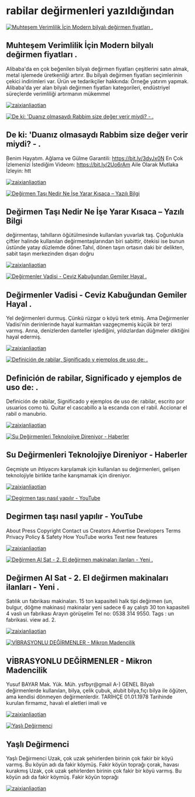# rabilar değirmenleri yazıldığından
<a href="https://mnn.zoosnet.net/LR/Chatpre.aspx?id=MNN94995150&p=https://topgrinding.com/" target="_blank">![Muhteşem Verimlilik İçin Modern bilyalı değirmen fiyatları .](https://github.com/technlg/images/blob/main/39.jpg)</a>
## Muhteşem Verimlilik İçin Modern bilyalı değirmen fiyatları .
Alibaba'da en çok beğenilen bilyalı değirmen fiyatları çeşitlerini satın almak, metal işlemede üretkenliği artırır. Bu bilyalı değirmen fiyatları seçimlerinin çekici indirimleri var. Ürün ve tedarikçiler hakkında: Örneğe yatırım yapmak. Alibaba'da yer alan bilyalı değirmen fiyatları kategorileri, endüstriyel süreçlerde verimliliği artırmanın mükemmel 
<a href="https://mnn.zoosnet.net/LR/Chatpre.aspx?id=MNN94995150&p=https://topgrinding.com/" target="_blank"><img src="https://github.com/technlg/images/raw/main/chat11.jpg" alt="zaixianliaotian"/></a><a href="//whatsapp.shibangsoft.com/WhatsApp.php" ><img src="https://github.com/technlg/images/raw/main/chat11.png" alt=""></a>
<a href="https://mnn.zoosnet.net/LR/Chatpre.aspx?id=MNN94995150&p=https://topgrinding.com/" target="_blank">![De ki: 'Duanız olmasaydı Rabbim size değer verir miydi? - .](https://github.com/technlg/images/blob/main/22.jpg)</a>
## De ki: 'Duanız olmasaydı Rabbim size değer verir miydi? - .
Benim Hayatım. Ağlama ve Gülme Garantili: https://bit.ly/3dyJx0N En Çok İzlemenizi İstediğim Videom: https://bit.ly/2Uo6rAm Aile Olarak Mutlaka İzleyin: htt
<a href="https://mnn.zoosnet.net/LR/Chatpre.aspx?id=MNN94995150&p=https://topgrinding.com/" target="_blank"><img src="https://github.com/technlg/images/raw/main/chat11.jpg" alt="zaixianliaotian"/></a><a href="//whatsapp.shibangsoft.com/WhatsApp.php" ><img src="https://github.com/technlg/images/raw/main/chat11.png" alt=""></a>
<a href="https://mnn.zoosnet.net/LR/Chatpre.aspx?id=MNN94995150&p=https://topgrinding.com/" target="_blank">![Değirmen Taşı Nedir Ne İşe Yarar Kısaca – Yazılı Bilgi](https://github.com/technlg/images/blob/main/46.jpg)</a>
## Değirmen Taşı Nedir Ne İşe Yarar Kısaca – Yazılı Bilgi
değirmentaşı, tahılların öğütülmesinde kullanılan yuvarlak taş. Çoğunlukla çiftler halinde kullanılan değirmentaşlarından biri sabittir, ötekisi ise bunun üstünde yatay düzlemde döner.Tahıl, dönen taşın ortasın daki bir delikten, sabit taşın merkezinden dışarı doğru 
<a href="https://mnn.zoosnet.net/LR/Chatpre.aspx?id=MNN94995150&p=https://topgrinding.com/" target="_blank"><img src="https://github.com/technlg/images/raw/main/chat11.jpg" alt="zaixianliaotian"/></a><a href="//whatsapp.shibangsoft.com/WhatsApp.php" ><img src="https://github.com/technlg/images/raw/main/chat11.png" alt=""></a>
<a href="https://mnn.zoosnet.net/LR/Chatpre.aspx?id=MNN94995150&p=https://topgrinding.com/" target="_blank">![Değirmenler Vadisi - Ceviz Kabuğundan Gemiler Hayal .](https://github.com/technlg/images/blob/main/65.jpg)</a>
## Değirmenler Vadisi - Ceviz Kabuğundan Gemiler Hayal .
Yel değirmenleri durmuş. Çünkü rüzgar o köyü terk etmiş. Ama Değirmenler Vadisi'nin derinlerinde hayal kurmaktan vazgeçmemiş küçük bir terzi varmış. Anna, denizlerden danteller işlediğini, yıldızlardan düğmeler diktiğini hayal edermiş.
<a href="https://mnn.zoosnet.net/LR/Chatpre.aspx?id=MNN94995150&p=https://topgrinding.com/" target="_blank"><img src="https://github.com/technlg/images/raw/main/chat11.jpg" alt="zaixianliaotian"/></a><a href="//whatsapp.shibangsoft.com/WhatsApp.php" ><img src="https://github.com/technlg/images/raw/main/chat11.png" alt=""></a>
<a href="https://mnn.zoosnet.net/LR/Chatpre.aspx?id=MNN94995150&p=https://topgrinding.com/" target="_blank">![Definición de rabilar, Significado y ejemplos de uso de: .](https://github.com/technlg/images/blob/main/6.jpg)</a>
## Definición de rabilar, Significado y ejemplos de uso de: .
Definición de rabilar, Significado y ejemplos de uso de: rabilar, escrito por usuarios como tú. Quitar el cascabillo a la escanda con el rabil. Accionar el rabil o manubrio.
<a href="https://mnn.zoosnet.net/LR/Chatpre.aspx?id=MNN94995150&p=https://topgrinding.com/" target="_blank"><img src="https://github.com/technlg/images/raw/main/chat11.jpg" alt="zaixianliaotian"/></a><a href="//whatsapp.shibangsoft.com/WhatsApp.php" ><img src="https://github.com/technlg/images/raw/main/chat11.png" alt=""></a>
<a href="https://mnn.zoosnet.net/LR/Chatpre.aspx?id=MNN94995150&p=https://topgrinding.com/" target="_blank">![Su Değirmenleri Teknolojiye Direniyor - Haberler](https://github.com/technlg/images/blob/main/33.jpg)</a>
## Su Değirmenleri Teknolojiye Direniyor - Haberler
Geçmişte un ihtiyacını karşılamak için kullanılan su değirmenleri, gelişen teknolojiyle birlikte tarihe karışmamak için direniyor.
<a href="https://mnn.zoosnet.net/LR/Chatpre.aspx?id=MNN94995150&p=https://topgrinding.com/" target="_blank"><img src="https://github.com/technlg/images/raw/main/chat11.jpg" alt="zaixianliaotian"/></a><a href="//whatsapp.shibangsoft.com/WhatsApp.php" ><img src="https://github.com/technlg/images/raw/main/chat11.png" alt=""></a>
<a href="https://mnn.zoosnet.net/LR/Chatpre.aspx?id=MNN94995150&p=https://topgrinding.com/" target="_blank">![Degirmen taşı nasıl yapılır - YouTube](https://github.com/technlg/images/blob/main/34.jpg)</a>
## Degirmen taşı nasıl yapılır - YouTube
About Press Copyright Contact us Creators Advertise Developers Terms Privacy Policy & Safety How YouTube works Test new features
<a href="https://mnn.zoosnet.net/LR/Chatpre.aspx?id=MNN94995150&p=https://topgrinding.com/" target="_blank"><img src="https://github.com/technlg/images/raw/main/chat11.jpg" alt="zaixianliaotian"/></a><a href="//whatsapp.shibangsoft.com/WhatsApp.php" ><img src="https://github.com/technlg/images/raw/main/chat11.png" alt=""></a>
<a href="https://mnn.zoosnet.net/LR/Chatpre.aspx?id=MNN94995150&p=https://topgrinding.com/" target="_blank">![Değirmen Al Sat - 2. El değirmen makinaları ilanları - Yeni .](https://github.com/technlg/images/blob/main/61.jpg)</a>
## Değirmen Al Sat - 2. El değirmen makinaları ilanları - Yeni .
Satılık un fabrikası makinaları. 15 ton kapasiteli halk tipi değirmen (un, bulgur, döğme makinası) makinalar yeni sadece 6 ay çalıştı 30 ton kapasiteli 4 vaslı un fabrikası Arayın görüşelim Tel no: 0538 314 9550. Tags : un fabrikasi. view ad. 2.
<a href="https://mnn.zoosnet.net/LR/Chatpre.aspx?id=MNN94995150&p=https://topgrinding.com/" target="_blank"><img src="https://github.com/technlg/images/raw/main/chat11.jpg" alt="zaixianliaotian"/></a><a href="//whatsapp.shibangsoft.com/WhatsApp.php" ><img src="https://github.com/technlg/images/raw/main/chat11.png" alt=""></a>
<a href="https://mnn.zoosnet.net/LR/Chatpre.aspx?id=MNN94995150&p=https://topgrinding.com/" target="_blank">![VİBRASYONLU DEĞİRMENLER - Mikron Madencilik](https://github.com/technlg/images/blob/main/11.jpg)</a>
## VİBRASYONLU DEĞİRMENLER - Mikron Madencilik
Yusuf BAYAR Mak. Yük. Müh. ysfbyr@gmail A-) GENEL Bilyalı değirmenlerde kullanılan, bilya, çelik çubuk, alubit bilya,fıçı bilya ile öğüten, ama kendisi dönmeyen değirmenlerdir. TARİHÇE 01.01.1978 Tarihinde kurulan firmamız, havalı el aletleri imali ve 
<a href="https://mnn.zoosnet.net/LR/Chatpre.aspx?id=MNN94995150&p=https://topgrinding.com/" target="_blank"><img src="https://github.com/technlg/images/raw/main/chat11.jpg" alt="zaixianliaotian"/></a><a href="//whatsapp.shibangsoft.com/WhatsApp.php" ><img src="https://github.com/technlg/images/raw/main/chat11.png" alt=""></a>
<a href="https://mnn.zoosnet.net/LR/Chatpre.aspx?id=MNN94995150&p=https://topgrinding.com/" target="_blank">![Yaşlı Değirmenci](https://github.com/technlg/images/blob/main/23.jpg)</a>
## Yaşlı Değirmenci
Yaşlı Değirmenci Uzak, çok uzak şehirlerden birinin çok fakir bir köyü varmış. Bu köyün adı da fakir köymüş. Fakir köyün toprağı çorak, havası kurakmış Uzak, çok uzak şehirlerden birinin çok fakir bir köyü varmış. Bu köyün adı da fakir köymüş. Fakir köyün toprağı 
<a href="https://mnn.zoosnet.net/LR/Chatpre.aspx?id=MNN94995150&p=https://topgrinding.com/" target="_blank"><img src="https://github.com/technlg/images/raw/main/chat11.jpg" alt="zaixianliaotian"/></a><a href="//whatsapp.shibangsoft.com/WhatsApp.php" ><img src="https://github.com/technlg/images/raw/main/chat11.png" alt=""></a>
